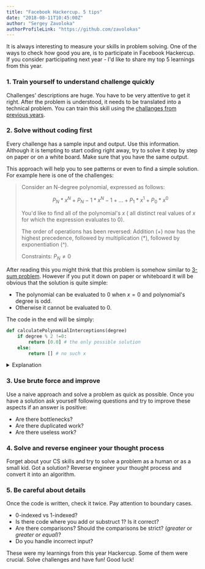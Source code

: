 ```yaml
---
title: "Facebook Hackercup. 5 tips"
date: "2018-08-11T10:45:00Z"
author: "Sergey Zavoloka"
authorProfileLink: "https://github.com/zavolokas"
---
```


It is always interesting to measure your skills in problem solving. One of the ways to check how good you are, is to participate in Facebook Hackercup. If you consider participating next year - I'd like to share my top 5 learnings from this year.

### 1. Train yourself to understand challenge quickly 
Challenges' descriptions are huge. You have to be very attentive to get it right. After the problem is understood, it needs to be translated into a technical problem. You can train this skill using the [challanges from previous years](https://www.facebook.com/hackercup/past_rounds/1825579961046099/).

### 2. Solve without coding first
Every challenge has a sample input and output. Use this information. Although it is tempting to start coding right away, try to solve it step by step on paper or on a white board. Make sure that you have the same output. 

This approach will help you to see patterns or even to find a simple solution. For example here is one of the challenges:

>Consider an N-degree polynomial, expressed as follows:
>
>$$P_N * x^N + P_N-1 * x^N-1 + ... + P_1 * x^1 + P_0 * x^0$$
>
>You'd like to find all of the polynomial's $x$ ( 
>all distinct real values of $x$ for which the expression evaluates to $0$).
>
>The order of operations has been reversed: Addition ($+$) now has 
>the highest precedence, followed by multiplication ($*$), followed by exponentiation (^). 
>
>Constraints: $P_N ≠ 0$

After reading this you might think that this problem is somehow similar to [3-sum problem](https://en.wikipedia.org/wiki/3SUM). However if you put it down on paper or whiteboard it will be obvious that the solution is quite simple:
- The polynomial can be evaluated to $0$ when $x = 0$ and polynomial's degree is odd.
- Otherwise it cannot be evaluated to $0$.

The code in the end will be simply:

```python
def calculatePolynomialInterceptions(degree)
    if degree % 2 !=0:
        return [0.0] # the only possible solution
    else:
        return [] # no such x
```

<details><summary>Explanation</summary>
<p>

It might take some time to realise how a polynomial would look like after applying new operations order. It is better to take something like $N=3$ and write it down as:


$P_3 * x$ ^ $3 + P_2 * x$ ^ $2 + P_1 * x$ ^ $1 + P_0 * x$ ^ 0

According to the order of operations it should look as following:

$(P_3 * x)$ ^ $((3 + P_2) * x)$ ^ $((2 + P_1) * x)$ ^ $((1 + P_0) * x)$ ^ $0$

From that we can see that we have $(P_3 * x)$ as a base and the rest as an exponent. We will refer to the exponent as $a$:

$a = ((3 + P_2) * x)$ ^ $((2 + P_1) * x)$ ^ $((1 + P_0) * x)$ ^ $0$

and will get the expression:

$$P_3 * x ^ a = 0$$ 

Since $P_3 ≠ 0$ according to the problem description, the polynomial can be evaluated to $0$ only and only when $x = 0$ and $a ≠ 0$. 

We have found the $x$ and the only thing we need to do is to make sure that $a ≠ 0$, otherwise $P_3 * 0^0 = P_3$. 

Let's take a look at $a$. Since $x = 0$, we will get:

$a = ((3 + P_2) * 0)$ ^ $((2 + P_1) * 0)$ ^ $((1 + P_0) * 0)$ ^ $0$

$a = 0$ ^ $0$ ^ $0$ ^ $0$

$a = 1$

The answer is that the *3rd-degree* polynomial does evaluate to $0$ only and only when $x = 0$. However if it would be *2nd-degree* polynomial, it does not evaluate to $0$ for any real value $x$:

$a = 0$ ^ $0$ ^ $0$

$a = 0$

$P_2 * x^0 = P_2 * 1 = P_2 (≠ 0)$

It turns out that the final solution of this problem is quite easy - we just need to check whether the polynomial degree is odd, and if it is so then it can be evaluated to $0$ when $x = 0$.

</p>
</details>

### 3. Use brute force and improve
Use a naive approach and solve a problem as quick as possible. Once you have a solution ask yourself following questions and try to improve these aspects if an answer is positive:
- Are there bottlenecks?
- Are there duplicated work? 
- Are there useless work?

### 4. Solve and reverse engineer your thought process
Forget about your CS skills and try to solve a problem as a human or as a small kid. Got a solution? Reverse engineer your thought process and convert it into an algorithm.

### 5. Be careful about details
Once the code is written, check it twice. Pay attention to boundary cases. 
- 0-indexed vs 1-indexed? 
- Is there code where you add or substruct 1? Is it correct?
- Are there comparisons? Should the comparisons be strict? (*greater* or *greater or equal*)?
- Do you handle incorrect input?

These were my learnings from this year Hackercup. Some of them were crucial. Solve challenges and have fun! Good luck!